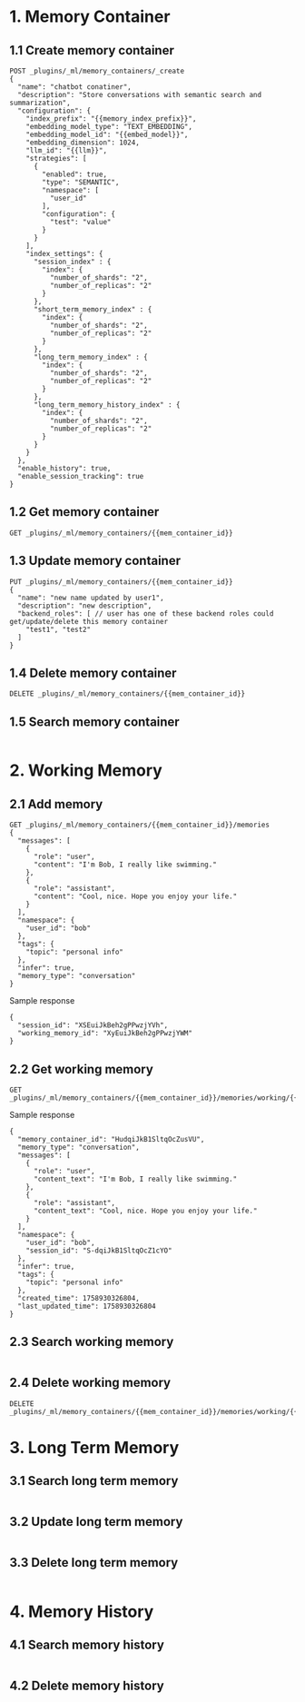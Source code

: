 # 1. Memory Container
## 1.1 Create memory container
```
POST _plugins/_ml/memory_containers/_create
{
  "name": "chatbot conatiner",
  "description": "Store conversations with semantic search and summarization",
  "configuration": {
    "index_prefix": "{{memory_index_prefix}}",
    "embedding_model_type": "TEXT_EMBEDDING",
    "embedding_model_id": "{{embed_model}}",
    "embedding_dimension": 1024,
    "llm_id": "{{llm}}",
    "strategies": [
      {
        "enabled": true,
        "type": "SEMANTIC",
        "namespace": [
          "user_id"
        ],
        "configuration": {
          "test": "value"
        }
      }
    ],
    "index_settings": {
      "session_index" : {
        "index": {
          "number_of_shards": "2",
          "number_of_replicas": "2"
        }
      },
      "short_term_memory_index" : {
        "index": {
          "number_of_shards": "2",
          "number_of_replicas": "2"
        }
      },
      "long_term_memory_index" : {
        "index": {
          "number_of_shards": "2",
          "number_of_replicas": "2"
        }
      },
      "long_term_memory_history_index" : {
        "index": {
          "number_of_shards": "2",
          "number_of_replicas": "2"
        }
      }
    }
  },
  "enable_history": true,
  "enable_session_tracking": true
}
```
## 1.2 Get memory container
```
GET _plugins/_ml/memory_containers/{{mem_container_id}}
```
## 1.3 Update memory container
```
PUT _plugins/_ml/memory_containers/{{mem_container_id}}
{
  "name": "new name updated by user1",
  "description": "new description",
  "backend_roles": [ // user has one of these backend roles could get/update/delete this memory container
    "test1", "test2"
  ]
}
```
## 1.4 Delete memory container
```
DELETE _plugins/_ml/memory_containers/{{mem_container_id}}
```
## 1.5 Search memory container
```

```

# 2. Working Memory
## 2.1 Add memory
```
GET _plugins/_ml/memory_containers/{{mem_container_id}}/memories
{
  "messages": [
    {
      "role": "user",
      "content": "I'm Bob, I really like swimming."
    },
    {
      "role": "assistant",
      "content": "Cool, nice. Hope you enjoy your life."
    }
  ],
  "namespace": {
    "user_id": "bob"
  },
  "tags": {
    "topic": "personal info"
  },
  "infer": true,
  "memory_type": "conversation"
}
```
Sample response
```
{
  "session_id": "XSEuiJkBeh2gPPwzjYVh",
  "working_memory_id": "XyEuiJkBeh2gPPwzjYWM"
}
```
## 2.2 Get working memory
```
GET _plugins/_ml/memory_containers/{{mem_container_id}}/memories/working/{{working_memory_id}}
```
Sample response
```
{
  "memory_container_id": "HudqiJkB1SltqOcZusVU",
  "memory_type": "conversation",
  "messages": [
    {
      "role": "user",
      "content_text": "I'm Bob, I really like swimming."
    },
    {
      "role": "assistant",
      "content_text": "Cool, nice. Hope you enjoy your life."
    }
  ],
  "namespace": {
    "user_id": "bob",
    "session_id": "S-dqiJkB1SltqOcZ1cYO"
  },
  "infer": true,
  "tags": {
    "topic": "personal info"
  },
  "created_time": 1758930326804,
  "last_updated_time": 1758930326804
}
```
## 2.3 Search working memory
```
```

## 2.4 Delete working memory
```
DELETE _plugins/_ml/memory_containers/{{mem_container_id}}/memories/working/{{working_memory_id}}
```
# 3. Long Term Memory

## 3.1 Search long term memory
```
```

## 3.2 Update long term memory
```

```
## 3.3 Delete long term memory
```

```
# 4. Memory History
## 4.1 Search memory history
```
```
## 4.2 Delete memory history
```
```